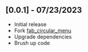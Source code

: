 ## [0.0.1] - 07/23/2023

- Initial release
- Fork [fab_circular_menu](https://pub.dev/packages/fab_circular_menu)
- Upgrade dependencies
- Brush up code
